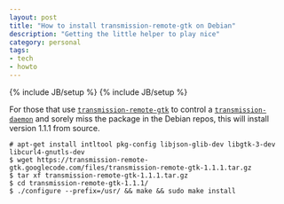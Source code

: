 ```yaml
---
layout: post
title: "How to install transmission-remote-gtk on Debian"
description: "Getting the little helper to play nice"
category: personal
tags:
- tech
- howto
---
```

{% include JB/setup %}
{% include JB/setup %}

For those that use
[`transmission-remote-gtk`](https://github.com/ajf8/transmission-remote-gtk)
to control a [`transmission-daemon`](http://www.transmissionbt.com/) and
sorely miss the package in the Debian repos, this will install version
1.1.1 from source.

    # apt-get install intltool pkg-config libjson-glib-dev libgtk-3-dev libcurl4-gnutls-dev
    $ wget https://transmission-remote-gtk.googlecode.com/files/transmission-remote-gtk-1.1.1.tar.gz
    $ tar xf transmission-remote-gtk-1.1.1.tar.gz
    $ cd transmission-remote-gtk-1.1.1/
    $ ./configure --prefix=/usr/ && make && sudo make install
